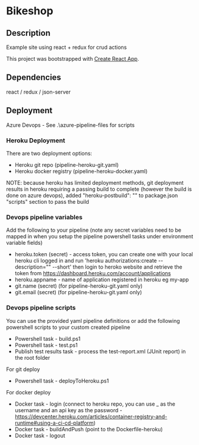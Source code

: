 # Bikeshop

## Description

Example site using react + redux for crud actions

This project was bootstrapped with [Create React App](https://github.com/facebook/create-react-app).

## Dependencies

react / redux / json-server

## Deployment

Azure Devops - See .\azure-pipeline-files for scripts

### Heroku Deployment

There are two deployment options:
   * Heroku git repo (pipeline-heroku-git.yaml)
   * Heroku docker registry (pipeline-heroku-docker.yaml)

NOTE: because heroku has limited deployment methods, git deployment results in heroku requiring a passing build to complete (however the build is done on azure devops), added "heroku-postbuild": "" to package.json "scripts" section to pass the build

### Devops pipeline variables

Add the following to your pipeline (note any secret variables need to be mapped in when you setup the pipeline powershell tasks under environment variable fields)

- heroku.token (secret) - access token, you can create one with your local heroku cli logged in and run
  'heroku authorizations:create --description="<useful name>" --short' then login to heroko website and retrieve the token
  from https://dashboard.heroku.com/account/applications
- heroku.appname - name of application registered in heroku eg my-app
- git.name (secret) (for pipeline-heroku-git.yaml only)
- git.email (secret) (for pipeline-heroku-git.yaml only)

### Devops pipeline scripts

You can use the provided yaml pipeline definitions or add the following powershell scripts to your custom created pipeline

- Powershell task - build.ps1
- Powershell task - test.ps1 
- Publish test results task - process the test-report.xml (JUnit report) in the root folder

For git deploy
- Powershell task - deployToHeroku.ps1

For docker deploy
- Docker task - login (connect to heroku repo, you can use _ as the username and an api key as the password - https://devcenter.heroku.com/articles/container-registry-and-runtime#using-a-ci-cd-platform)
- Docker task - buildAndPush (point to the Dockerfile-heroku)
- Docker task - logout
